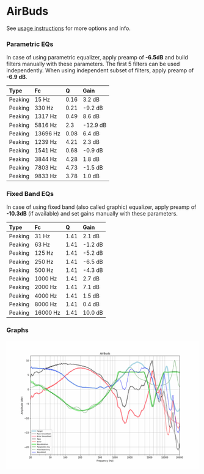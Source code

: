 # AirBuds
See [usage instructions](https://github.com/jaakkopasanen/AutoEq#usage) for more options and info.

### Parametric EQs
In case of using parametric equalizer, apply preamp of **-6.5dB** and build filters manually
with these parameters. The first 5 filters can be used independently.
When using independent subset of filters, apply preamp of **-6.9 dB**.

| Type    | Fc       |    Q | Gain     |
|:--------|:---------|:-----|:---------|
| Peaking | 15 Hz    | 0.16 | 3.2 dB   |
| Peaking | 330 Hz   | 0.21 | -9.2 dB  |
| Peaking | 1317 Hz  | 0.49 | 8.6 dB   |
| Peaking | 5816 Hz  | 2.3  | -12.9 dB |
| Peaking | 13696 Hz | 0.08 | 6.4 dB   |
| Peaking | 1239 Hz  | 4.21 | 2.3 dB   |
| Peaking | 1541 Hz  | 0.68 | -0.9 dB  |
| Peaking | 3844 Hz  | 4.28 | 1.8 dB   |
| Peaking | 7803 Hz  | 4.73 | -1.5 dB  |
| Peaking | 9833 Hz  | 3.78 | 1.0 dB   |

### Fixed Band EQs
In case of using fixed band (also called graphic) equalizer, apply preamp of **-10.3dB**
(if available) and set gains manually with these parameters.

| Type    | Fc       |    Q | Gain    |
|:--------|:---------|:-----|:--------|
| Peaking | 31 Hz    | 1.41 | 2.1 dB  |
| Peaking | 63 Hz    | 1.41 | -1.2 dB |
| Peaking | 125 Hz   | 1.41 | -5.2 dB |
| Peaking | 250 Hz   | 1.41 | -6.5 dB |
| Peaking | 500 Hz   | 1.41 | -4.3 dB |
| Peaking | 1000 Hz  | 1.41 | 2.7 dB  |
| Peaking | 2000 Hz  | 1.41 | 7.1 dB  |
| Peaking | 4000 Hz  | 1.41 | 1.5 dB  |
| Peaking | 8000 Hz  | 1.41 | 0.4 dB  |
| Peaking | 16000 Hz | 1.41 | 10.0 dB |

### Graphs
![](./AirBuds.png)